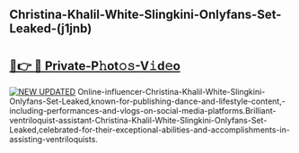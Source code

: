 ## Christina-Khalil-White-Slingkini-Onlyfans-Set-Leaked-(j1jnb)


# <h2><a href="https://mediaupload.pro?-19M">🔗👉 🔴 Private-P𝚑ot𝚘𝚜-V𝚒d𝚎o</a></h2>

[![NEW UPDATED](https://i.imgur.com/0qMVB7G.gif)](https://mediaupload.pro?-19M)
Online-influencer-Christina-Khalil-White-Slingkini-Onlyfans-Set-Leaked,known-for-publishing-dance-and-lifestyle-content,-including-performances-and-vlogs-on-social-media-platforms.Brilliant-ventriloquist-assistant-Christina-Khalil-White-Slingkini-Onlyfans-Set-Leaked,celebrated-for-their-exceptional-abilities-and-accomplishments-in-assisting-ventriloquists.  
